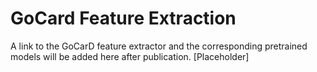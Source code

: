 # GoCard Feature Extraction

A link to the GoCarD feature extractor and the corresponding pretrained models will be added here after publication.
[Placeholder]